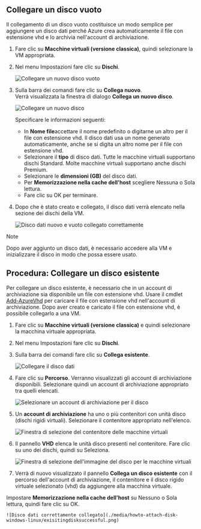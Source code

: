 


## <a name="attach-an-empty-disk"></a>Collegare un disco vuoto
Il collegamento di un disco vuoto costituisce un modo semplice per aggiungere un disco dati perché Azure crea automaticamente il file con estensione vhd e lo archivia nell'account di archiviazione.

1. Fare clic su **Macchine virtuali (versione classica)**, quindi selezionare la VM appropriata.

2. Nel menu Impostazioni fare clic su **Dischi**.

   ![Collegare un nuovo disco vuoto](./media/howto-attach-disk-windows-linux/menudisksattachnew.png)

3. Sulla barra dei comandi fare clic su **Collega nuovo**.  
    Verrà visualizzata la finestra di dialogo **Collega un nuovo disco**.

    ![Collegare un nuovo disco](./media/howto-attach-disk-windows-linux/newdiskdetail.png)

    Specificare le informazioni seguenti:
    - In **Nome file**accettare il nome predefinito o digitarne un altro per il file con estensione vhd. Il disco dati usa un nome generato automaticamente, anche se si digita un altro nome per il file con estensione vhd.
    - Selezionare il **tipo** di disco dati. Tutte le macchine virtuali supportano dischi Standard. Molte macchine virtuali supportano anche dischi Premium.
    - Selezionare le **dimensioni (GB)** del disco dati.
    - Per **Memorizzazione nella cache dell'host** scegliere Nessuna o Sola lettura.
    - Fare clic su OK per terminare.

4. Dopo che è stato creato e collegato, il disco dati verrà elencato nella sezione dei dischi della VM.

   ![Disco dati nuovo e vuoto collegato correttamente](./media/howto-attach-disk-windows-linux/newdiskemptysuccessful.png)

> [!NOTE]
> Dopo aver aggiunto un disco dati, è necessario accedere alla VM e inizializzare il disco in modo che possa essere usato.

## <a name="how-to-attach-an-existing-disk"></a>Procedura: Collegare un disco esistente
Per collegare un disco esistente, è necessario che in un account di archiviazione sia disponibile un file con estensione vhd. Usare il cmdlet [Add-AzureVhd](https://msdn.microsoft.com/library/azure/dn495173.aspx) per caricare il file con estensione vhd nell'account di archiviazione. Dopo aver creato e caricato il file con estensione vhd, è possibile collegarlo a una VM.

1. Fare clic su **Macchine virtuali (versione classica)** e quindi selezionare la macchina virtuale appropriata.

2. Nel menu Impostazioni fare clic su **Dischi**.

3. Sulla barra dei comandi fare clic su **Collega esistente**.

    ![Collegare il disco dati](./media/howto-attach-disk-windows-linux/menudisksattachexisting.png)

4. Fare clic su **Percorso**. Verranno visualizzati gli account di archiviazione disponibili. Selezionare quindi un account di archiviazione appropriato tra quelli elencati.

    ![Selezionare un account di archiviazione per il disco](./media/howto-attach-disk-windows-linux/existdiskstorageaccounts.png)

5. Un **account di archiviazione** ha uno o più contenitori con unità disco (dischi rigidi virtuali). Selezionare il contenitore appropriato nell'elenco.

    ![Finestra di selezione del contenitore delle macchine virtuali](./media/howto-attach-disk-windows-linux/existdiskcontainers.png)

6. Il pannello **VHD** elenca le unità disco presenti nel contenitore. Fare clic su uno dei dischi, quindi su Seleziona.

    ![Finestra di selezione dell'immagine del disco per le macchine virtuali](./media/howto-attach-disk-windows-linux/existdiskvhds.png)

7. Verrà di nuovo visualizzato il pannello **Collega un disco esistente** con il percorso dell'account di archiviazione, il contenitore e il disco rigido virtuale selezionato (vhd) da aggiungere alla macchina virtuale.

  Impostare **Memorizzazione nella cache dell'host** su Nessuno o Sola lettura, quindi fare clic su OK.

    ![Disco dati correttamente collegato](./media/howto-attach-disk-windows-linux/exisitingdisksuccessful.png)
